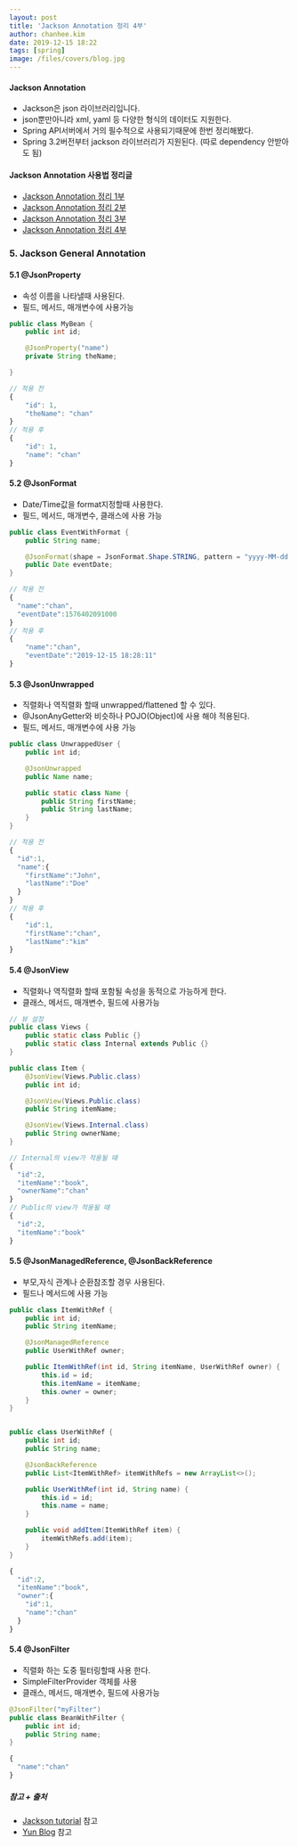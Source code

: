 ```yaml
---
layout: post
title: 'Jackson Annotation 정리 4부'
author: chanhee.kim
date: 2019-12-15 18:22
tags: [spring]
image: /files/covers/blog.jpg
---
```


#### Jackson Annotation
 - Jackson은 json 라이브러리입니다.
 - json뿐만아니라 xml, yaml 등 다양한 형식의 데이터도 지원한다.
 - Spring API서버에서 거의 필수적으로 사용되기때문에 한번 정리해봤다.
 - Spring 3.2버전부터 jackson 라이브러리가 지원된다. (따로 dependency 안받아도 됨)

#### Jackson Annotation 사용법 정리글
 -  [Jackson Annotation 정리 1부](https://beam307.github.io/2019/12/14/jackson1/)
 -  [Jackson Annotation 정리 2부](https://beam307.github.io/2019/12/15/jackson2/)
 -  [Jackson Annotation 정리 3부](https://beam307.github.io/2019/12/15/jackson3/)
 -  [Jackson Annotation 정리 4부](https://beam307.github.io/2019/12/15/jackson4/)

### 5. Jackson General Annotation

#### 5.1 @JsonProperty
- 속성 이름을 나타낼때 사용된다.
- 필드, 메서드, 매개변수에 사용가능

```java
public class MyBean {
    public int id;

    @JsonProperty("name")
    private String theName;

}
```
```javascript
// 적용 전
{
    "id": 1,
    "theName": "chan"
}
// 적용 후
{
    "id": 1,
    "name": "chan"
}
```


#### 5.2 @JsonFormat
- Date/Time값을 format지정할때 사용한다.
- 필드, 메서드, 매개변수, 클래스에 사용 가능

```java
public class EventWithFormat {
    public String name;

    @JsonFormat(shape = JsonFormat.Shape.STRING, pattern = "yyyy-MM-dd HH:mm:ss")
    public Date eventDate;
}
```
```javascript
// 적용 전
{
  "name":"chan",
  "eventDate":1576402091000
}
// 적용 후
{
    "name":"chan",
    "eventDate":"2019-12-15 18:28:11"
}
```

#### 5.3 @JsonUnwrapped
- 직렬화나 역직렬화 할때 unwrapped/flattened 할 수 있다.
- @JsonAnyGetter와 비슷하나 POJO(Object)에 사용 해야 적용된다.
- 필드, 메서드, 매개변수에 사용 가능

```java
public class UnwrappedUser {
    public int id;

    @JsonUnwrapped
    public Name name;

    public static class Name {
        public String firstName;
        public String lastName;
    }
}
```
```javascript
// 적용 전
{
  "id":1,
  "name":{
    "firstName":"John",
    "lastName":"Doe"
  }
}
// 적용 후
{
    "id":1,
    "firstName":"chan",
    "lastName":"kim"
}
```

#### 5.4 @JsonView
- 직렬화나 역직렬화 할때 포함될 속성을 동적으로 가능하게 한다.
- 클래스, 메서드, 매개변수, 필드에 사용가능

```java
// 뷰 설정
public class Views {
    public static class Public {}
    public static class Internal extends Public {}
}

public class Item {
    @JsonView(Views.Public.class)
    public int id;

    @JsonView(Views.Public.class)
    public String itemName;

    @JsonView(Views.Internal.class)
    public String ownerName;
}

```
```javascript
// Internal의 view가 적용될 때
{
  "id":2,
  "itemName":"book",
  "ownerName":"chan"
}
// Public의 view가 적용될 때
{
  "id":2,
  "itemName":"book"
}
```

#### 5.5 @JsonManagedReference, @JsonBackReference
- 부모,자식 관계나 순환참조할 경우 사용된다.
- 필드나 메서드에 사용 가능

```java
public class ItemWithRef {
    public int id;
    public String itemName;

    @JsonManagedReference
    public UserWithRef owner;

    public ItemWithRef(int id, String itemName, UserWithRef owner) {
        this.id = id;
        this.itemName = itemName;
        this.owner = owner;
    }
}


public class UserWithRef {
    public int id;
    public String name;

    @JsonBackReference
    public List<ItemWithRef> itemWithRefs = new ArrayList<>();

    public UserWithRef(int id, String name) {
        this.id = id;
        this.name = name;
    }

    public void addItem(ItemWithRef item) {
        itemWithRefs.add(item);
    }
}
```
```javascript
{
  "id":2,
  "itemName":"book",
  "owner":{
    "id":1,
    "name":"chan"
  }
}
```

#### 5.4 @JsonFilter
- 직렬화 하는 도중 필터링할때 사용 한다.
- SimpleFilterProvider 객체를 사용
- 클래스, 메서드, 매개변수, 필드에 사용가능

```java
@JsonFilter("myFilter")
public class BeanWithFilter {
    public int id;
    public String name;
}

```
```javascript
{
  "name":"chan"
}
```




##### 참고 + 출처
 - [Jackson tutorial](https://www.baeldung.com/jackson-annotations) 참고
 - [Yun Blog](https://github.com/cheese10yun/blog-sample/tree/master/jackson) 참고
